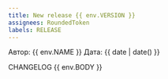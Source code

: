 ```yaml
---
title: New release {{ env.VERSION }}
assignees: RoundedToken
labels: RELEASE
---
```


Автор: {{ env.NAME }}
Дата: {{ date | date() }}

CHANGELOG {{  env.BODY  }}
